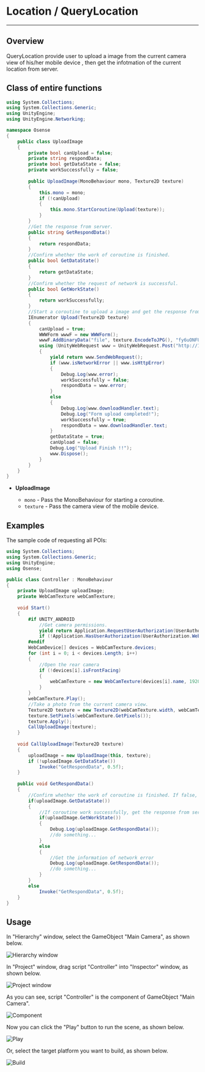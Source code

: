 # Location / QueryLocation

----------

## Overview

QueryLocation provide user to upload a image from the current camera view of his/her mobile device , then get the infotmation of the current location from server.


## Class of entire functions

```csharp
using System.Collections;
using System.Collections.Generic;
using UnityEngine;
using UnityEngine.Networking;

namespace Osense
{
    public class UploadImage
    {
        private bool canUpload = false;
        private string respondData;
        private bool getDataState = false;
        private workSuccessfully = false;
        
        public UploadImage(MonoBehaviour mono, Texture2D texture)
        {
            this.mono = mono;
            if (!canUpload)
            {
                this.mono.StartCoroutine(Upload(texture));
            }
        }
        //Get the response from server.
        public string GetRespondData()
        {
            return respondData;
        }
        //Confirm whether the work of coroutine is finished.
        public bool GetDataState()
        {
            return getDataState;
        }
        //Confirm whether the request of network is successful.
        public bool GetWorkState()
        {
            return workSuccessfully;
        }
        //Start a coroutine to upload a image and get the response from server.
        IEnumerator Upload(Texture2D texture)
        {
            canUpload = true;
            WWWForm wwwF = new WWWForm();
            wwwF.AddBinaryData("file", texture.EncodeToJPG(), "fy6uONFUhbXiH9RiUdx3krBfrLaStukDsvIbxUrTijk.jpg");
            using (UnityWebRequest www = UnityWebRequest.Post("http://18.162.147.91/userCompute.php", wwwF))
            {
                yield return www.SendWebRequest();
                if (www.isNetworkError || www.isHttpError)
                {
                    Debug.Log(www.error);
                    workSuccessfully = false;
                    respondData = www.error;
                }
                else
                {
                    Debug.Log(www.downloadHandler.text);
                    Debug.Log("Form upload completed!");
                    workSuccessfully = true;
                    respondData = www.downloadHandler.text;
                }
                getDataState = true;
                canUpload = false;
                Debug.Log("Upload Finish !!");
                www.Dispose();
            }
        }
    }
}
```
- **UploadImage**

  * `mono` - Pass the MonoBehaviour for starting a coroutine.
  * `texture` - Pass the camera view of the mobile device.

## Examples
The sample code of requesting all POIs:
```csharp
using System.Collections;
using System.Collections.Generic;
using UnityEngine;
using Osense;

public class Controller : MonoBehaviour
{
    private UploadImage uploadImage;
    private WebCamTexture webCamTexture;
    
    void Start()
    {
        #if UNITY_ANDROID
            //Get camera permissions.
            yield return Application.RequestUserAuthorization(UserAuthorization.WebCam);
            if (!Application.HasUserAuthorization(UserAuthorization.WebCam)) yield break;
        #endif
        WebCamDevice[] devices = WebCamTexture.devices;
        for (int i = 0; i < devices.Length; i++)
        {
            //Open the rear camera
            if (!devices[i].isFrontFacing)
            {    
                webCamTexture = new WebCamTexture(devices[i].name, 1920, 1080);
            }
        }
        webCamTexture.Play();
        //Take a photo from the current camera view.
        Texture2D texture = new Texture2D(webCamTexture.width, webCamTexture.height, TextureFormat.RGB24, false);
        texture.SetPixels(webCamTexture.GetPixels());
        texture.Apply();
        CallUploadImage(texture);
    }
    
    void CallUploadImage(Texture2D texture)
    {
        uploadImage = new UploadImage(this, texture);
        if (!uploadImage.GetDataState())
            Invoke("GetRespondData", 0.5f);
    }
    
    public void GetRespondData()
    {
        //Confirm whether the work of coroutine is finished. If false, wait for 0.5 second and call itself.
        if(uploadImage.GetDataState())
        {
            //If coroutine work successfully, get the response from server.
            if(uploadImage.GetWorkState())
            {
                Debug.Log(uploadImage.GetRespondData());
                //do something...
            }
            else
            {
                //Get the information of network error
                Debug.Log(uploadImage.GetRespondData());
                //do something...
            }
        }
        else
            Invoke("GetRespondData", 0.5f);
    }
}
```
## Usage
In "Hierarchy" window, select the GameObject "Main Camera", as shown below.

![Hierarchy window](./resources/1.jpg "Hierarchy window") 

In "Project" window, drag script "Controller" into "Inspector" window, as shown below.

![Project window](./resources/2.jpg "Project window") 

As you can see, script "Controller" is the component of GameObject "Main Camera".

![Component](./resources/3.jpg "Component") 

Now you can click the "Play" button to run the scene, as shown below.

![Play](./resources/4.jpg "Play") 

Or, select the target platform you want to build, as shown below.

![Build](./resources/5.jpg "Build") 